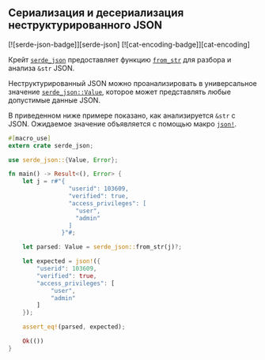 ## Сериализация и десериализация неструктурированного JSON

[![serde-json-badge]][serde-json] [![cat-encoding-badge]][cat-encoding]

Крейт [`serde_json`] предоставляет функцию [`from_str`] для разбора и анализа `&str` JSON.

Неструктурированный JSON можно проанализировать в универсальное значение [`serde_json::Value`], которое может представлять любые допустимые данные JSON.

В приведенном ниже примере показано, как анализируется `&str` с JSON. Ожидаемое значение объявляется с помощью макро [`json!`].

```rust
#[macro_use]
extern crate serde_json;

use serde_json::{Value, Error};

fn main() -> Result<(), Error> {
    let j = r#"{
                 "userid": 103609,
                 "verified": true,
                 "access_privileges": [
                   "user",
                   "admin"
                 ]
               }"#;

    let parsed: Value = serde_json::from_str(j)?;

    let expected = json!({
        "userid": 103609,
        "verified": true,
        "access_privileges": [
            "user",
            "admin"
        ]
    });

    assert_eq!(parsed, expected);

    Ok(())
}
```


[`from_str`]: https://docs.serde.rs/serde_json/fn.from_str.html
[`json!`]: https://docs.serde.rs/serde_json/macro.json.html
[`serde_json`]: https://docs.serde.rs/serde_json/
[`serde_json::Value`]: https://docs.serde.rs/serde_json/enum.Value.html